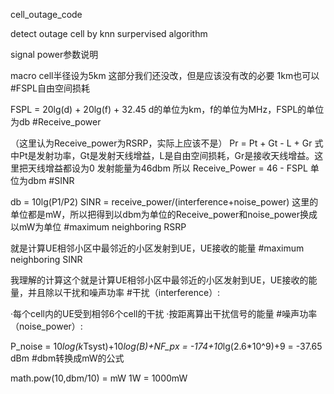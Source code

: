 cell_outage_code

detect outage cell by knn surpervised algorithm

signal power参数说明

macro cell半径设为5km 这部分我们还没改，但是应该没有改的必要 1km也可以
#FSPL自由空间损耗

FSPL = 20lg(d) + 20lg(f) + 32.45
d的单位为km，f的单位为MHz，FSPL的单位为db
#Receive_power

（这里认为Receive_power为RSRP，实际上应该不是）
Pr = Pt + Gt - L + Gr
式中Pt是发射功率，Gt是发射天线增益，L是自由空间损耗，Gr是接收天线增益。这里把天线增益都设为0
发射能量为46dbm 所以 Receive_Power = 46 - FSPL 单位为dbm
#SINR

db = 10lg(P1/P2)
SINR = receive_power/(interference+noise_power)
这里的单位都是mW，所以把得到以dbm为单位的Receive_power和noise_power换成以mW为单位
#maximum neighboring RSRP

就是计算UE相邻小区中最邻近的小区发射到UE，UE接收的能量
#maximum neighboring SINR

我理解的计算这个就是计算UE相邻小区中最邻近的小区发射到UE，UE接收的能量，并且除以干扰和噪声功率
#干扰（interference）:

·每个cell内的UE受到相邻6个cell的干扰
·按距离算出干扰信号的能量
#噪声功率（noise_power）:

 P_noise = 10*log(k*Tsyst)+10*log(B)+NF_px
        = -174+10*lg(2.6*10^9)+9
        = -37.65 dBm
#dbm转换成mW的公式

math.pow(10,dbm/10) = mW
1W = 1000mW

